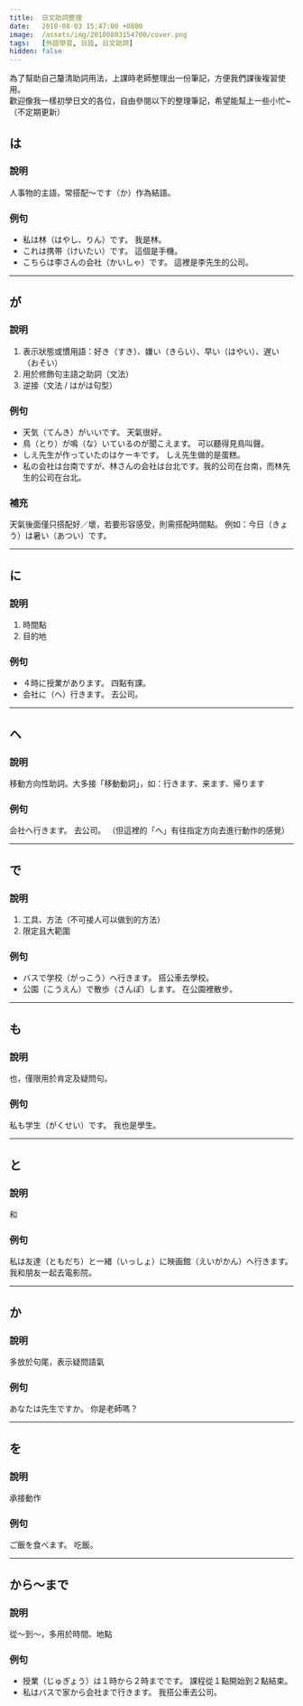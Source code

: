 ```yaml
---
title:  日文助詞整理
date:   2018-08-03 15:47:00 +0800
image:  /assets/img/20180803154700/cover.png
tags:   [外語學習, 日語, 日文助詞]
hidden: false
---
```


為了幫助自己釐清助詞用法，上課時老師整理出一份筆記，方便我們課後複習使用。\
歡迎像我一樣初學日文的各位，自由參閱以下的整理筆記，希望能幫上一些小忙~\
（不定期更新）

## は
### 說明
人事物的主語，常搭配～です（か）作為結語。

### 例句
- 私は林（はやし、りん）です。 我是林。
- これは携帯（けいたい）です。 這個是手機。
- こちらは李さんの会社（かいしゃ）です。 這裡是李先生的公司。

---

## が
### 說明
1. 表示狀態或慣用語：好き（すき）、嫌い（きらい）、早い（はやい）、遅い（おそい）
2. 用於修飾句主語之助詞（文法）
3. 逆接（文法 / はがは句型）

### 例句
- 天気（てんき）がいいです。 天氣很好。
- 鳥（とり）が鳴（な）いているのが聞こえます。 可以聽得見鳥叫聲。
- しえ先生が作っていたのはケーキです。 しえ先生做的是蛋糕。
- 私の会社は台南ですが、林さんの会社は台北です。我的公司在台南，而林先生的公司在台北。

### 補充
天氣後面僅只搭配好／壞，若要形容感受，則需搭配時間點。 
例如：今日（きょう）は暑い（あつい）です。

---

## に
### 說明
1. 時間點
2. 目的地

### 例句
- ４時に授業があります。 四點有課。
- 会社に（へ）行きます。 去公司。

---

## へ
### 說明
移動方向性助詞。大多接「移動動詞」，如：行きます、来ます、帰ります

### 例句
会社へ行きます。 去公司。 （但這裡的「へ」有往指定方向去進行動作的感覺） 

---

## で
### 說明
1. 工具、方法（不可接人可以做到的方法）
2. 限定且大範圍

### 例句
- バスで学校（がっこう）へ行きます。 搭公車去學校。
- 公園（こうえん）で散歩（さんぽ）します。 在公園裡散步。

---

## も
### 說明
也，僅限用於肯定及疑問句。

### 例句
私も学生（がくせい）です。 我也是學生。 

---

## と
###  說明
和

### 例句
私は友達（ともだち）と一緒（いっしょ）に映画館（えいがかん）へ行きます。 我和朋友一起去電影院。 

---

## か
### 說明
多放於句尾，表示疑問語氣

### 例句
あなたは先生ですか。 你是老師嗎？ 

---

## を
### 說明
承接動作

### 例句
ご飯を食べます。 吃飯。 

---

## から～まで
### 說明
從～到～，多用於時間、地點

### 例句
- 授業（じゅぎょう）は１時から２時までです。 課程從１點開始到２點結束。
- 私はバスで家から会社まで行きます。 我搭公車去公司。